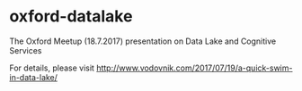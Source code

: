 # oxford-datalake

The Oxford Meetup (18.7.2017) presentation on Data Lake and Cognitive Services

For details, please visit http://www.vodovnik.com/2017/07/19/a-quick-swim-in-data-lake/
